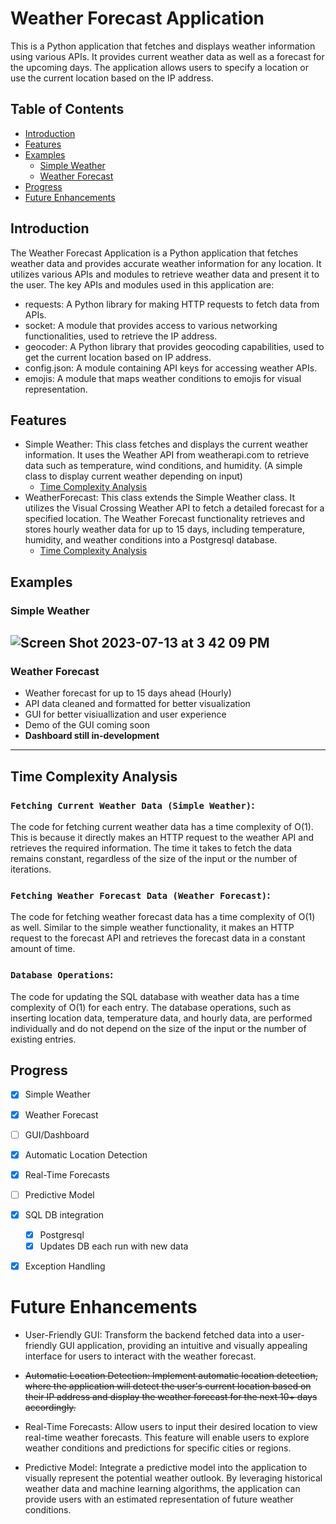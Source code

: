 # Weather Forecast Application
This is a Python application that fetches and displays weather information using various APIs. It provides current weather data as well as a forecast for the upcoming days. The application allows users to specify a location or use the current location based on the IP address.

## Table of Contents

- [Introduction](#introduction)
- [Features](#features)
- [Examples](#examples)
    - [Simple Weather](#simple-weather)
    - [Weather Forecast](#weather-forecast)
- [Progress](#progress)
- [Future Enhancements](#future-enhancements)



## Introduction
The Weather Forecast Application is a Python application that fetches weather data and provides accurate weather information for any location. It utilizes various APIs and modules to retrieve weather data and present it to the user. The key APIs and modules used in this application are:

- requests: A Python library for making HTTP requests to fetch data from APIs.
- socket: A module that provides access to various networking functionalities, used to retrieve the IP address.
- geocoder: A Python library that provides geocoding capabilities, used to get the current location based on IP address.
- config.json: A module containing API keys for accessing weather APIs.
- emojis: A module that maps weather conditions to emojis for visual representation.



## Features

- Simple Weather: This class fetches and displays the current weather information. It uses the Weather API from weatherapi.com to retrieve data such as temperature, wind conditions, and humidity. (A simple class to display current weather depending on input)
    - [Time Complexity Analysis](#time-complexity-analysis)
- WeatherForecast: This class extends the Simple Weather class. It utilizes the Visual Crossing Weather API to fetch a detailed forecast for a specified location. The Weather Forecast functionality retrieves and stores hourly weather data for up to 15 days, including temperature, humidity, and weather conditions into a Postgresql database.
    - [Time Complexity Analysis](#time-complexity-analysis)
## Examples
### Simple Weather
![Screen Shot 2023-07-13 at 3 42 09 PM](https://github.com/yousefabuz17/FileCraftsman/assets/68834704/0982b1ca-bc32-4494-a6a8-18cf674c2319)
---
### Weather Forecast
- Weather forecast for up to 15 days ahead (Hourly)
- API data cleaned and formatted for better visualization
- GUI for better visiuallization and user experience
- Demo of the GUI coming soon
- **Dashboard still in-development**
---
## Time Complexity Analysis
### ```Fetching Current Weather Data (Simple Weather)```:
The code for fetching current weather data has a time complexity of O(1). This is because it directly makes an HTTP request to the weather API and retrieves the required information. The time it takes to fetch the data remains constant, regardless of the size of the input or the number of iterations.

### ```Fetching Weather Forecast Data (Weather Forecast)```:
The code for fetching weather forecast data has a time complexity of O(1) as well. Similar to the simple weather functionality, it makes an HTTP request to the forecast API and retrieves the forecast data in a constant amount of time.

### ```Database Operations```:
The code for updating the SQL database with weather data has a time complexity of O(1) for each entry. The database operations, such as inserting location data, temperature data, and hourly data, are performed individually and do not depend on the size of the input or the number of existing entries.
## Progress
- [x] Simple Weather
- [x] Weather Forecast
- [ ] GUI/Dashboard
- [x] Automatic Location Detection
- [x] Real-Time Forecasts
- [ ] Predictive Model
- [x] SQL DB integration
    - [x] Postgresql
    - [x] Updates DB each run with new data
- [x] Exception Handling



# Future Enhancements

- User-Friendly GUI: Transform the backend fetched data into a user-friendly GUI application, providing an intuitive and visually appealing interface for users to interact with the weather forecast.

- ~~Automatic Location Detection: Implement automatic location detection, where the application will detect the user's current location based on their IP address and display the weather forecast for the next 10+ days accordingly.~~

- Real-Time Forecasts: Allow users to input their desired location to view real-time weather forecasts. This feature will enable users to explore weather conditions and predictions for specific cities or regions.

- Predictive Model: Integrate a predictive model into the application to visually represent the potential weather outlook. By leveraging historical weather data and machine learning algorithms, the application can provide users with an estimated representation of future weather conditions.
